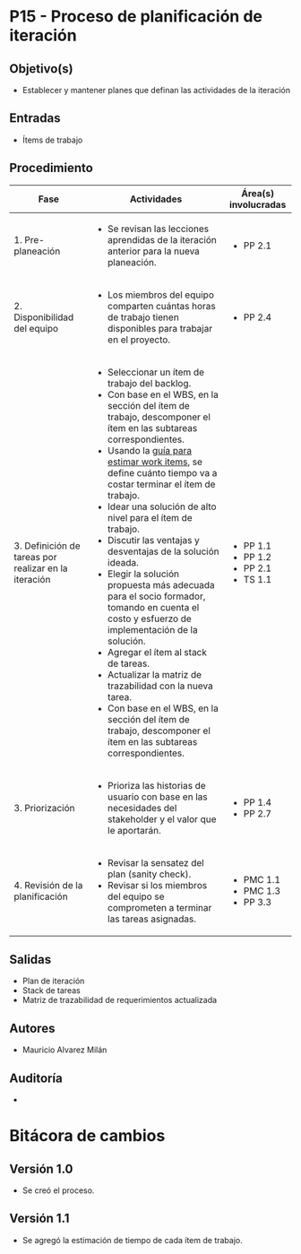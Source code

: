 # P15 - Proceso de planificación de iteración

## Objetivo(s)

- Establecer y mantener planes que definan las actividades de la iteración

## Entradas

- Ítems de trabajo

## Procedimiento

<table>
  <thead>
    <th>Fase</th>
    <th>Actividades</th>
    <th>Área(s) involucradas</th>
  </thead>

  <tbody>
    <tr>
      <td>1. Pre-planeación</td>
      <td>
        <ul align="left">
          <li>Se revisan las lecciones aprendidas de la iteración anterior para la nueva planeación.</li>
        </ul>
      </td>
      <td>
        <ul>
          <li>PP 2.1</li>
        </ul>
      </td>
    </tr>
    <tr>
      <td>2. Disponibilidad del equipo</td>
      <td>
        <ul align="left">
          <li>Los miembros del equipo comparten cuántas horas de trabajo tienen disponibles para trabajar en el proyecto.</li>
        </ul>
      </td>
      <td>
        <ul>
          <li>PP 2.4</li>
        </ul>
      </td>
    </tr>
    <tr>
      <td>3. Definición de tareas por realizar en la iteración</td>
      <td>
        <ul align="left">
          <li>Seleccionar un ítem de trabajo del backlog.</li>
          <li>Con base en el WBS, en la sección del ítem de trabajo, descomponer el ítem en las subtareas correspondientes.</li>
          <li>Usando la <a href="../guias/G22-guia-para-estimar-workitem">guía para estimar work items</a>, se define cuánto tiempo va a costar terminar el ítem de trabajo.</li>
          <li>Idear una solución de alto nivel para el ítem de trabajo.</li>
          <li>Discutir las ventajas y desventajas de la solución ideada.</li>
          <li>Elegir la solución propuesta más adecuada para el socio formador, tomando en cuenta el costo y esfuerzo de implementación de la solución.</li>
          <li>Agregar el ítem al stack de tareas.</li>
          <li>Actualizar la matriz de trazabilidad con la nueva tarea.</li>
          <li>Con base en el WBS, en la sección del ítem de trabajo, descomponer el ítem en las subtareas correspondientes.</li>
        </ul>
      </td>
      <td>
        <ul>
          <li>PP 1.1</li>
          <li>PP 1.2</li>
          <li>PP 2.1</li>
          <li>TS 1.1</li>
        </ul>
      </td>
    </tr>
    <tr>
      <td>3. Priorización</td>
      <td>
        <ul align="left">
          <li>Prioriza las historias de usuario con base en las necesidades del stakeholder y el valor que le aportarán.</li>
        </ul>
      </td>
      <td>
        <ul>
          <li>PP 1.4</li>
          <li>PP 2.7</li>
        </ul>
      </td>
    </tr>
    <tr>
      <td>4. Revisión de la planificación</td>
      <td>
        <ul align="left">
          <li>Revisar la sensatez del plan (sanity check).</li>
          <li>Revisar si los miembros del equipo se comprometen a terminar las tareas asignadas.</li>
        </ul>
      </td>
      <td>
        <ul>
          <li>PMC 1.1</li>
          <li>PMC 1.3</li>
          <li>PP 3.3</li>
        </ul>
      </td>
    </tr>
  </tbody>
</table>

## Salidas

- Plan de iteración
- Stack de tareas
- Matriz de trazabilidad de requerimientos actualizada

## Autores

- Mauricio Alvarez Milán

## Auditoría

- 

# Bitácora de cambios

## Versión 1.0
  - Se creó el proceso.

## Versión 1.1
  - Se agregó la estimación de tiempo de cada ítem de trabajo. 

